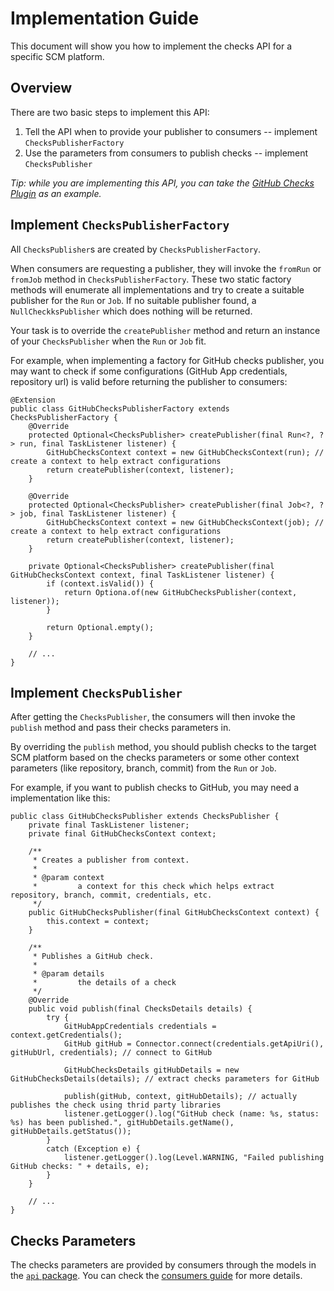 # Implementation Guide

This document will show you how to implement the checks API for a specific SCM platform.

## Overview

There are two basic steps to implement this API:
1. Tell the API when to provide your publisher to consumers -- implement `ChecksPublisherFactory`
2. Use the parameters from consumers to publish checks -- implement `ChecksPublisher`

*Tip: while you are implementing this API, you can take the [GitHub Checks Plugin](https://github.com/jenkinsci/github-checks-plugin) as an example.*

## Implement `ChecksPublisherFactory`

All `ChecksPublisher`s are created by `ChecksPublisherFactory`.

When consumers are requesting a publisher, they will invoke the `fromRun` or `fromJob` method in `ChecksPublisherFactory`.
These two static factory methods will enumerate all implementations and try to create a suitable publisher for the `Run` or `Job`.
If no suitable publisher found, a `NullCheckksPublisher` which does nothing will be returned.

Your task is to override the `createPublisher` method and return an instance of your `ChecksPublisher` when the `Run` or `Job` fit.

For example, when implementing a factory for GitHub checks publisher, you may want to check if some configurations (GitHub App credentials, repository url) is valid before returning the publisher to consumers:
```
@Extension
public class GitHubChecksPublisherFactory extends ChecksPublisherFactory {
    @Override
    protected Optional<ChecksPublisher> createPublisher(final Run<?, ?> run, final TaskListener listener) {
        GitHubChecksContext context = new GitHubChecksContext(run); // create a context to help extract configurations
        return createPublisher(context, listener);
    }

    @Override
    protected Optional<ChecksPublisher> createPublisher(final Job<?, ?> job, final TaskListener listener) {
        GitHubChecksContext context = new GitHubChecksContext(job); // create a context to help extract configurations
        return createPublisher(context, listener);
    }

    private Optional<ChecksPublisher> createPublisher(final GitHubChecksContext context, final TaskListener listener) {
        if (context.isValid()) {
            return Optiona.of(new GitHubChecksPublisher(context, listener));
        }

        return Optional.empty();
    }

    // ...
}
```

## Implement `ChecksPublisher`

After getting the `ChecksPublisher`, the consumers will then invoke the `publish` method and pass their checks parameters in.

By overriding the `publish` method, you should publish checks to the target SCM platform based on the checks parameters or some other context parameters (like repository, branch, commit) from the `Run` or `Job`.

For example, if you want to publish checks to GitHub, you may need a implementation like this:
```
public class GitHubChecksPublisher extends ChecksPublisher {
    private final TaskListener listener;
    private final GitHubChecksContext context;

    /**
     * Creates a publisher from context.
     *
     * @param context
     *         a context for this check which helps extract repository, branch, commit, credentials, etc.
     */
    public GitHubChecksPublisher(final GitHubChecksContext context) {
        this.context = context;
    }

    /**
     * Publishes a GitHub check.
     *
     * @param details
     *         the details of a check
     */
    @Override
    public void publish(final ChecksDetails details) {
        try {
            GitHubAppCredentials credentials = context.getCredentials();
            GitHub gitHub = Connector.connect(credentials.getApiUri(), gitHubUrl, credentials); // connect to GitHub

            GitHubChecksDetails gitHubDetails = new GitHubChecksDetails(details); // extract checks parameters for GitHub

            publish(gitHub, context, gitHubDetails); // actually publishes the check using thrid party libraries
            listener.getLogger().log("GitHub check (name: %s, status: %s) has been published.", gitHubDetails.getName(), gitHubDetails.getStatus());
        }
        catch (Exception e) {
            listener.getLogger().log(Level.WARNING, "Failed publishing GitHub checks: " + details, e);
        }
    }

    // ...
}
```

## Checks Parameters

The checks parameters are provided by consumers through the models in the [`api` package](https://github.com/jenkinsci/checks-api-plugin/tree/master/src/main/java/io/jenkins/plugins/checks/api).
You can check the [consumers guide](consumers-guide.md#checks-parameters) for more details.

